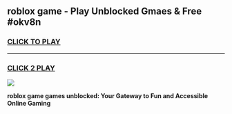 
## roblox game - Play Unblocked Gmaes & Free #okv8n
<h3>
<a href="https://premium.freeplayer.one?title=roblox_game&ref=03M">CLICK TO PLAY</a></h3>
<hr>

<h3>
<a href="https://premium.freeplayer.one?title=roblox_game&ref=03M">CLICK 2 PLAY</a>
  
</h3>

<a href="https://premium.freeplayer.one?title=roblox_game&ref=03M"><img src="https://clearcache.store/games.png"></a>


**roblox game games unblocked: Your Gateway to Fun and Accessible Online Gaming**
